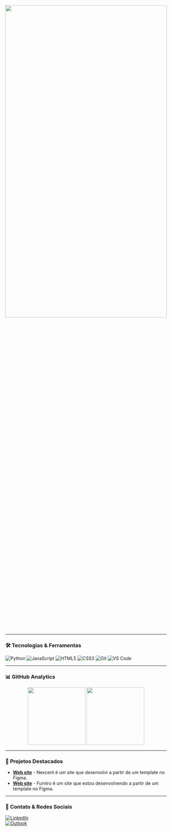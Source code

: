 <div align="center">
  <img src="https://media1.giphy.com/media/v1.Y2lkPTc5MGI3NjExdXhobzhwdm9majIyMGFldjg1cDJhNDU3cXY2MGJ6NTl3anRobnFqbCZlcD12MV9pbnRlcm5hbF9naWZfYnlfaWQmY3Q9Zw/zOvBKUUEERdNm/giphy.gif" width="100%" height="50%" />
</div>

<!-- <div align="center">  
  <img src="https://readme-typing-svg.demolab.com?font=Fira+Code&pause=1000&color=22D3EE&width=435&lines=Engenheiro+de+Software+em+Formação;Desenvolvedor+Front-End;Apaixonado+por+Tecnologia" alt="Animação de Digitação"/>  
</div>  -->

---

### 🛠️ **Tecnologias & Ferramentas**  

![Python](https://img.shields.io/badge/Python-3776AB?style=for-the-badge&logo=python&logoColor=white)
![JavaScript](https://img.shields.io/badge/JavaScript-F7DF1E?style=for-the-badge&logo=javascript&logoColor=black)
![HTML5](https://img.shields.io/badge/HTML5-E34F26?style=for-the-badge&logo=html5&logoColor=white)
![CSS3](https://img.shields.io/badge/CSS3-1572B6?style=for-the-badge&logo=css3&logoColor=white)
![Git](https://img.shields.io/badge/Git-F05032?style=for-the-badge&logo=git&logoColor=white)
![VS Code](https://img.shields.io/badge/VS_Code-007ACC?style=for-the-badge&logo=visual-studio-code&logoColor=white)
<!-- ![React](https://img.shields.io/badge/React-61DAFB?style=for-the-badge&logo=react&logoColor=black) -->

---

### 📊 **GitHub Analytics**  

<div align="center">  
  <img height="180em" src="https://github-readme-stats.vercel.app/api?username=yDenBarbosa&show_icons=true&theme=dracula&include_all_commits=true" />  
  <img height="180em" src="https://github-readme-stats.vercel.app/api/top-langs/?username=yDenBarbosa&layout=compact&theme=dracula" />  
</div>  

---

### 🚀 **Projetos Destacados**  

- [**Web site**](https://github.com/yDenBarbosa/NexCent) - Nexcent é um site que desenvolvi a partir de um template no Figma.  
- [**Web site**](https://github.com/yDenBarbosa/Furniro) - Furniro é um site que estou desenvolvendo a partir de um template no Figma.   

---

### 🌟 **Contato & Redes Sociais**  

[![LinkedIn](https://img.shields.io/badge/LinkedIn-0077B5?style=for-the-badge&logo=linkedin&logoColor=white)](https://www.linkedin.com/in/denis-b-silva/)  
[![Outlook](https://img.shields.io/badge/Outlook-0078D4?style=for-the-badge&logo=microsoft-outlook&logoColor=white)](mailto:denis9195@hotmail.com)  
